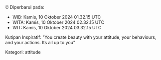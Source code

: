 ⏰ Diperbarui pada:
- WIB: Kamis, 10 Oktober 2024 01.32.15 UTC
- WITA: Kamis, 10 Oktober 2024 02.32.15 UTC
- WIT: Kamis, 10 Oktober 2024 03.32.15 UTC

Kutipan Inspiratif:
"You create beauty with your attitude, your behaviours, and your actions. Its all up to you"


Kategori: attitude

